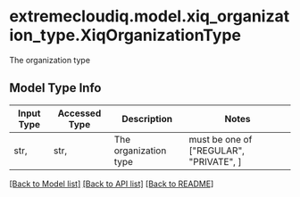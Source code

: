 # extremecloudiq.model.xiq_organization_type.XiqOrganizationType

The organization type

## Model Type Info
Input Type | Accessed Type | Description | Notes
------------ | ------------- | ------------- | -------------
str,  | str,  | The organization type | must be one of ["REGULAR", "PRIVATE", ] 

[[Back to Model list]](../../README.md#documentation-for-models) [[Back to API list]](../../README.md#documentation-for-api-endpoints) [[Back to README]](../../README.md)

